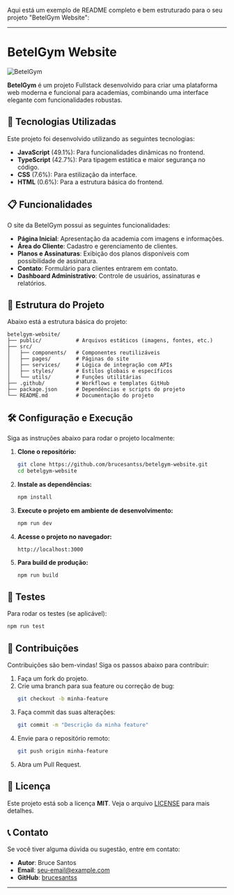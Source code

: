 Aqui está um exemplo de README completo e bem estruturado para o seu projeto "BetelGym Website":

---

# BetelGym Website

![BetelGym](https://via.placeholder.com/600x200.png?text=BetelGym)

**BetelGym** é um projeto Fullstack desenvolvido para criar uma plataforma web moderna e funcional para academias, combinando uma interface elegante com funcionalidades robustas.

## 🚀 Tecnologias Utilizadas

Este projeto foi desenvolvido utilizando as seguintes tecnologias:

- **JavaScript** (49.1%): Para funcionalidades dinâmicas no frontend.
- **TypeScript** (42.7%): Para tipagem estática e maior segurança no código.
- **CSS** (7.6%): Para estilização da interface.
- **HTML** (0.6%): Para a estrutura básica do frontend.

## 📋 Funcionalidades

O site da BetelGym possui as seguintes funcionalidades:

- **Página Inicial**: Apresentação da academia com imagens e informações.
- **Área do Cliente**: Cadastro e gerenciamento de clientes.
- **Planos e Assinaturas**: Exibição dos planos disponíveis com possibilidade de assinatura.
- **Contato**: Formulário para clientes entrarem em contato.
- **Dashboard Administrativo**: Controle de usuários, assinaturas e relatórios.

## 📂 Estrutura do Projeto

Abaixo está a estrutura básica do projeto:

```plaintext
betelgym-website/
├── public/           # Arquivos estáticos (imagens, fontes, etc.)
├── src/
│   ├── components/   # Componentes reutilizáveis
│   ├── pages/        # Páginas do site
│   ├── services/     # Lógica de integração com APIs
│   ├── styles/       # Estilos globais e específicos
│   └── utils/        # Funções utilitárias
├── .github/          # Workflows e templates GitHub
├── package.json      # Dependências e scripts do projeto
└── README.md         # Documentação do projeto
```

## 🛠️ Configuração e Execução

Siga as instruções abaixo para rodar o projeto localmente:

1. **Clone o repositório:**
   ```bash
   git clone https://github.com/brucesantss/betelgym-website.git
   cd betelgym-website
   ```

2. **Instale as dependências:**
   ```bash
   npm install
   ```

3. **Execute o projeto em ambiente de desenvolvimento:**
   ```bash
   npm run dev
   ```

4. **Acesse o projeto no navegador:**
   ```
   http://localhost:3000
   ```

5. **Para build de produção:**
   ```bash
   npm run build
   ```

## 🧪 Testes

Para rodar os testes (se aplicável):

```bash
npm run test
```

## 🤝 Contribuições

Contribuições são bem-vindas! Siga os passos abaixo para contribuir:

1. Faça um fork do projeto.
2. Crie uma branch para sua feature ou correção de bug:
   ```bash
   git checkout -b minha-feature
   ```
3. Faça commit das suas alterações:
   ```bash
   git commit -m "Descrição da minha feature"
   ```
4. Envie para o repositório remoto:
   ```bash
   git push origin minha-feature
   ```
5. Abra um Pull Request.

## 📄 Licença

Este projeto está sob a licença **MIT**. Veja o arquivo [LICENSE](./LICENSE) para mais detalhes.

## 📞 Contato

Se você tiver alguma dúvida ou sugestão, entre em contato:

- **Autor**: Bruce Santos
- **Email**: [seu-email@example.com](mailto:euryanjesus@gmail.com)
- **GitHub**: [brucesantss](https://github.com/brucesantss)

---

